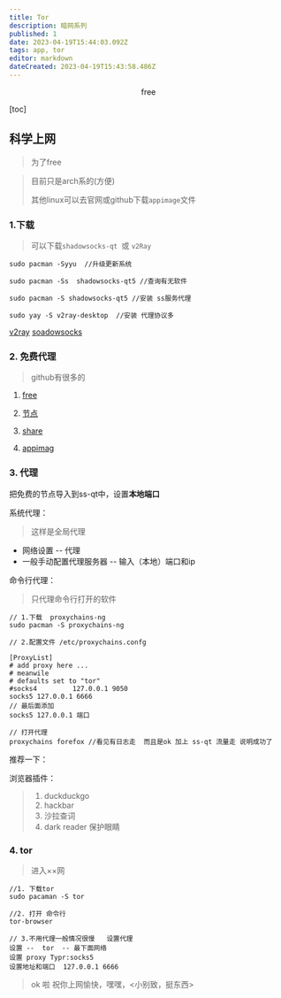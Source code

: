 ```yaml
---
title: Tor
description: 暗网系列
published: 1
date: 2023-04-19T15:44:03.092Z
tags: app, tor
editor: markdown
dateCreated: 2023-04-19T15:43:58.486Z
---
```


<center>free</center>

[toc]



## 科学上网

> 为了free



> 目前只是arch系的(方便)
>
> 其他linux可以去官网或github下载`appimage`文件



### 1.下载

> 可以下载`shadowsocks-qt `或 `v2Ray`

```shel
sudo pacman -Syyu  //升级更新系统

sudo pacman -Ss  shadowsocks-qt5 //查询有无软件

sudo pacman -S shadowsocks-qt5 //安装 ss服务代理
```

```shell
sudo yay -S v2ray-desktop  //安装 代理协议多
```

[v2ray](https://github.com/233boy/v2ray/releases) [soadowsocks](https://github.com/shadowsocks/ShadowsocksX-NG/releases)



### 2. 免费代理

> github有很多的

1. [free](https://github.com/freefq/free) 

2. [节点](https://docs.qq.com/doc/DZHlKc3BnVG1Rc2Zr)

3. [share](https://github.com/selierlin/Share-SSR-V2ray)

4. [appimag](https://github.com/selierlin/Share-SSR-V2ray/blob/master/SS/6-linux-setup-guide-cn.md)



### 3. 代理

把免费的节点导入到ss-qt中，设置**本地端口**



系统代理：  

> 这样是全局代理

* 网络设置  -- 代理
* 一般手动配置代理服务器  -- 输入（本地）端口和ip  



命令行代理：

> 只代理命令行打开的软件

```shell
// 1.下载  proxychains-ng 
sudo pacman -S proxychains-ng  

// 2.配置文件 /etc/proxychains.confg

[ProxyList]
# add proxy here ...
# meanwile
# defaults set to "tor"
#socks4         127.0.0.1 9050
socks5 127.0.0.1 6666
// 最后面添加 
socks5 127.0.0.1 端口

// 打开代理
proxychains forefox //看见有日志走  而且是ok 加上 ss-qt 流量走 说明成功了
```

推荐一下：

浏览器插件： 

> 1. duckduckgo 
> 2. hackbar
> 3. 沙拉查词
> 4. dark reader   保护眼睛



### 4. tor

> 进入××网

```shell
//1. 下载tor
sudo pacaman -S tor 

//2. 打开 命令行
tor-browser  

// 3.不用代理一般情况很慢   设置代理
设置 --  tor  -- 最下面网络 
设置 proxy Typr:socks5
设置地址和端口  127.0.0.1 6666
```



> ok 啦 祝你上网愉快，嘿嘿，<小别致，挺东西>

